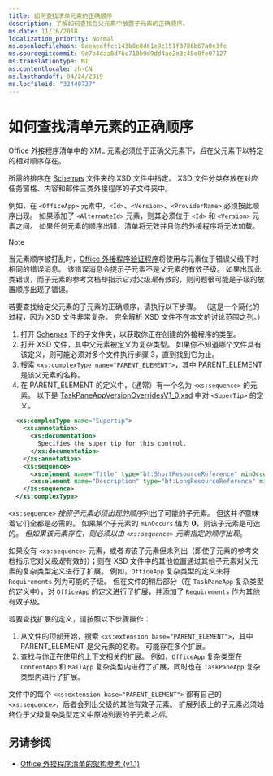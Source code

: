 ```yaml
---
title: 如何查找清单元素的正确顺序
description: 了解如何查找在父元素中放置子元素的正确顺序。
ms.date: 11/16/2018
localization_priority: Normal
ms.openlocfilehash: 8eeaedffcc143b0e8d61e9c151f3786b67a0e3fc
ms.sourcegitcommit: 9e7b4daa8d76c710b9d9dd4ae2e3c45e8fe07127
ms.translationtype: MT
ms.contentlocale: zh-CN
ms.lasthandoff: 04/24/2019
ms.locfileid: "32449727"
---
```

# <a name="how-to-find-the-proper-order-of-manifest-elements"></a>如何查找清单元素的正确顺序

Office 外接程序清单中的 XML 元素必须位于正确父元素下，*且*在父元素下以特定的相对顺序存在。

所需的排序在 [Schemas](https://github.com/OfficeDev/office-js-docs-pr/tree/master/docs/overview/schemas) 文件夹的 XSD 文件中指定。 XSD 文件分类存放在对应任务窗格、内容和邮件三类外接程序的子文件夹中。

例如，在 `<OfficeApp>` 元素中，`<Id>`、`<Version>`、`<ProviderName>` 必须按此顺序出现。 如果添加了 `<AlternateId>` 元素，则其必须位于 `<Id>` 和 `<Version>` 元素之间。 如果任何元素的顺序出错，清单将无效并且你的外接程序将无法加载。

> [!NOTE]
> 当元素顺序被打乱时，[Office 外接程序验证程序](/office/dev/add-ins/testing/troubleshoot-manifest#validate-your-manifest-with-the-office-add-in-validator)将使用与元素位于错误父级下时相同的错误消息。 该错误消息会提示子元素不是父元素的有效子级。 如果出现此类错误，而子元素的参考文档却指示它对父级*是*有效的，则问题很可能是子级的放置顺序出现了错误。

若要查找给定父元素的子元素的正确顺序，请执行以下步骤。 （这是一个简化的过程，因为 XSD 文件非常复杂。 完全解析 XSD 文件不在本文的讨论范围之列。）

1. 打开 [Schemas](https://github.com/OfficeDev/office-js-docs-pr/tree/master/docs/overview/schemas) 下的子文件夹，以获取你正在创建的外接程序的类型。 
2. 打开 XSD 文件，其中父元素被定义为复杂类型。 如果你不知道哪个文件具有该定义，则可能必须对多个文件执行步骤 3，直到找到它为止。
3. 搜索 `<xs:complexType name="PARENT_ELEMENT">`，其中 PARENT_ELEMENT 是该父元素的名称。
4. 在 PARENT_ELEMENT 的定义中，（通常）有一个名为 `<xs:sequence>` 的元素。 以下是 [TaskPaneAppVersionOverridesV1_0.xsd](https://raw.githubusercontent.com/OfficeDev/office-js-docs-pr/master/docs/overview/schemas/taskpane/TaskPaneAppVersionOverridesV1_0.xsd) 中对 `<SuperTip>` 的定义。

```xml
  <xs:complexType name="Supertip">
    <xs:annotation>
      <xs:documentation>
        Specifies the super tip for this control.
      </xs:documentation>
    </xs:annotation>
    <xs:sequence>
      <xs:element name="Title" type="bt:ShortResourceReference" minOccurs="1" maxOccurs="1" />
      <xs:element name="Description" type="bt:LongResourceReference" minOccurs="1" maxOccurs="1" />
    </xs:sequence>
  </xs:complexType>
```

`<xs:sequence>` *按照子元素必须出现的顺序*列出了可能的子元素。 但这并*不*意味着它们全都是必需的。 如果某个子元素的 `minOccurs` 值为 **0**，则该子元素是可选的。 *但如果该元素存在，则必须以由 `<xs:sequence>` 元素指定的顺序出现*。

如果没有 `<xs:sequence>` 元素，或者*有*该子元素但未列出（即使子元素的参考文档指示它对父级*是*有效的）；则在 XSD 文件中的其他位置通过其他子元素对父元素的复杂类型定义进行了扩展。 例如，`OfficeApp` 复杂类型的定义未将 `Requirements` 列为可能的子级。 但在文件的稍后部分（在 `TaskPaneApp` 复杂类型的定义中），对 `OfficeApp` 的定义进行了扩展，并添加了 `Requirements` 作为其他有效子级。

若要查找扩展的定义，请按照以下步骤操作：

1. 从文件的顶部开始，搜索 `<xs:extension base="PARENT_ELEMENT">`，其中 PARENT_ELEMENT 是父元素的名称。 可能存在多个扩展。
2. 查找与你正在使用的上下文相关的扩展。 例如，`OfficeApp` 复杂类型在 `ContentApp` 和 `MailApp` 复杂类型内进行了扩展，同时也在 `TaskPaneApp` 复杂类型内进行了扩展。

文件中的每个 `<xs:extension base="PARENT_ELEMENT">` 都有自己的 `<xs:sequence>`，后者会列出父级的其他有效子元素。 扩展列表上的子元素必须始终位于父级复杂类型定义中原始列表的子元素*之后*。

## <a name="see-also"></a>另请参阅

- [Office 外接程序清单的架构参考 (v1.1)](../develop/add-in-manifests.md)
